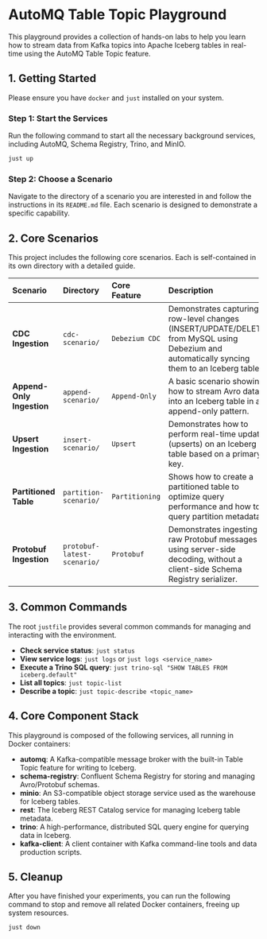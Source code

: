 # AutoMQ Table Topic Playground

This playground provides a collection of hands-on labs to help you learn how to stream data from Kafka topics into Apache Iceberg tables in real-time using the AutoMQ Table Topic feature.

## 1. Getting Started

Please ensure you have `docker` and `just` installed on your system.

### Step 1: Start the Services

Run the following command to start all the necessary background services, including AutoMQ, Schema Registry, Trino, and MinIO.

```bash
just up
```

### Step 2: Choose a Scenario

Navigate to the directory of a scenario you are interested in and follow the instructions in its `README.md` file. Each scenario is designed to demonstrate a specific capability.

## 2. Core Scenarios

This project includes the following core scenarios. Each is self-contained in its own directory with a detailed guide.

| Scenario | Directory | Core Feature | Description |
| :--- | :--- | :--- | :--- |
| **CDC Ingestion** | `cdc-scenario/` | `Debezium CDC` | Demonstrates capturing row-level changes (INSERT/UPDATE/DELETE) from MySQL using Debezium and automatically syncing them to an Iceberg table. |
| **Append-Only Ingestion** | `append-scenario/` | `Append-Only` | A basic scenario showing how to stream Avro data into an Iceberg table in an append-only pattern. |
| **Upsert Ingestion** | `insert-scenario/` | `Upsert` | Demonstrates how to perform real-time updates (upserts) on an Iceberg table based on a primary key. |
| **Partitioned Table** | `partition-scenario/` | `Partitioning` | Shows how to create a partitioned table to optimize query performance and how to query partition metadata. |
| **Protobuf Ingestion** | `protobuf-latest-scenario/` | `Protobuf` | Demonstrates ingesting raw Protobuf messages using server-side decoding, without a client-side Schema Registry serializer. |

## 3. Common Commands

The root `justfile` provides several common commands for managing and interacting with the environment.

- **Check service status**: `just status`
- **View service logs**: `just logs` or `just logs <service_name>`
- **Execute a Trino SQL query**: `just trino-sql "SHOW TABLES FROM iceberg.default"`
- **List all topics**: `just topic-list`
- **Describe a topic**: `just topic-describe <topic_name>`

## 4. Core Component Stack

This playground is composed of the following services, all running in Docker containers:

- **automq**: A Kafka-compatible message broker with the built-in Table Topic feature for writing to Iceberg.
- **schema-registry**: Confluent Schema Registry for storing and managing Avro/Protobuf schemas.
- **minio**: An S3-compatible object storage service used as the warehouse for Iceberg tables.
- **rest**: The Iceberg REST Catalog service for managing Iceberg table metadata.
- **trino**: A high-performance, distributed SQL query engine for querying data in Iceberg.
- **kafka-client**: A client container with Kafka command-line tools and data production scripts.

## 5. Cleanup

After you have finished your experiments, you can run the following command to stop and remove all related Docker containers, freeing up system resources.

```bash
just down
```